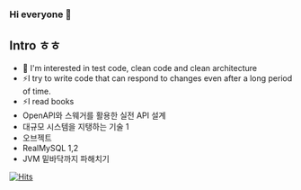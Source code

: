 ### Hi everyone 👋
## Intro ㅎㅎ 
- 🤔 I'm interested in test code, clean code and clean architecture
- ⚡I try to write code that can respond to changes even after a long period of time.
- ⚡I read books
- OpenAPI와 스웨거를 활용한 실전 API 설계
- 대규모 시스템을 지탱하는 기술 1
- 오브젝트
- RealMySQL 1,2
- JVM 밑바닥까지 파해치기
<!--
**Gyuchool/Gyuchool** is a ✨ _special_ ✨ repository because its `README.md` (this file) appears on your GitHub profile.

Here are some ideas to get you started:

- 🔭 I’m currently working on server

- 👯 I’m looking to collaborate on ...
- 🤔 I’m looking for help with ...
- 💬 Ask me about ...
- 📫 How to reach me: ...
- 😄 Pronouns: ...
- ⚡ Fun fact: ...
-->
[![Hits](https://hits.seeyoufarm.com/api/count/incr/badge.svg?url=https%3A%2F%2Fgithub.com%2FGyuchool&count_bg=%2379C83D&title_bg=%23555555&icon=evernote.svg&icon_color=%23E7E7E7&title=hits&edge_flat=false)](https://hits.seeyoufarm.com)
